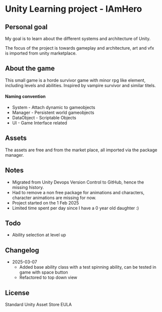 # Unity Learning project - IAmHero
## Personal goal
My goal is to learn about the different systems and architecture of Unity.

The focus of the project is towards gameplay and architecture, art and vfx is imported from unity marketplace.

## About the game
This small game is a horde survivor game with minor rpg like element, including levels and abilities. Inspired by vampire survivor and similar titels.

#### Naming convention
* System - Attach dynamic to gameobjects
* Manager - Persistent world gameobjects
* DataObject - Scriptable Objects
* UI - Game Interface related

## Assets
The assets are free and from the market place, all imported via the package manager.

## Notes
* Migrated from Unity Devops Version Control to GitHub, hence the missing history.
* Had to remove a non free package for animations and characters, character animations are missing for now.
* Project started on the 1 Feb 2025
* Limited time spent per day since I have a 0 year old daughter :)

## Todo
* Ability selection at level up

## Changelog
* 2025-03-07
  * Added base ability class with a test spinning ability, can be tested in game with space button
  * Refactored to top down view

## License
Standard Unity Asset Store EULA

